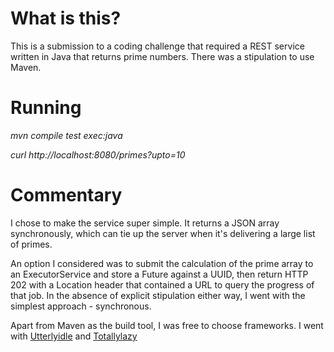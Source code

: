 # What is this?
This is a submission to a coding challenge that required a REST service written in Java that returns prime numbers.  There was a stipulation to use Maven.

# Running
*mvn compile test exec:java*

*curl http://localhost:8080/primes?upto=10*

# Commentary

I chose to make the service super simple.  It returns a JSON array synchronously, which can tie up the server when it's delivering a large list of primes.

An option I considered was to submit the calculation of the prime array to an ExecutorService and store a Future against a UUID, then return HTTP 202 with a
Location header that contained a URL to query the progress of that job.  In the absence of explicit stipulation either way, I went with the simplest approach - synchronous.

Apart from Maven as the build tool, I was free to choose frameworks.
I went with [Utterlyidle](https://github.com/bodar/utterlyidle) and [Totallylazy](https://github.com/bodar/totallylazy)


